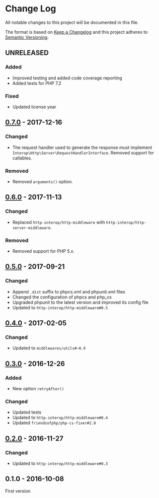 # Change Log

All notable changes to this project will be documented in this file.

The format is based on [Keep a Changelog](http://keepachangelog.com/) 
and this project adheres to [Semantic Versioning](http://semver.org/).

## UNRELEASED

### Added

- Improved testing and added code coverage reporting
- Added tests for PHP 7.2

### Fixed

- Updated license year

## [0.7.0] - 2017-12-16

### Changed

- The request handler used to generate the response must implement `Interop\Http\Server\RequestHandlerInterface`. Removed support for callables.

### Removed

- Removed `arguments()` option.

## [0.6.0] - 2017-11-13

### Changed

- Replaced `http-interop/http-middleware` with  `http-interop/http-server-middleware`.

### Removed

- Removed support for PHP 5.x.

## [0.5.0] - 2017-09-21

### Changed

- Append `.dist` suffix to phpcs.xml and phpunit.xml files
- Changed the configuration of phpcs and php_cs
- Upgraded phpunit to the latest version and improved its config file
- Updated to `http-interop/http-middleware#0.5`

## [0.4.0] - 2017-02-05

### Changed

- Updated to `middlewares/utils#~0.9`

## [0.3.0] - 2016-12-26

### Added

- New option `retryAfter()`

### Changed

- Updated tests
- Updated to `http-interop/http-middleware#0.4`
- Updated `friendsofphp/php-cs-fixer#2.0`

## [0.2.0] - 2016-11-27

### Changed

- Updated to `http-interop/http-middleware#0.3`

## 0.1.0 - 2016-10-08

First version

[0.7.0]: https://github.com/middlewares/shutdown/compare/v0.6.0...v0.7.0
[0.6.0]: https://github.com/middlewares/shutdown/compare/v0.5.0...v0.6.0
[0.5.0]: https://github.com/middlewares/shutdown/compare/v0.4.0...v0.5.0
[0.4.0]: https://github.com/middlewares/shutdown/compare/v0.3.0...v0.4.0
[0.3.0]: https://github.com/middlewares/shutdown/compare/v0.2.0...v0.3.0
[0.2.0]: https://github.com/middlewares/shutdown/compare/v0.1.0...v0.2.0
